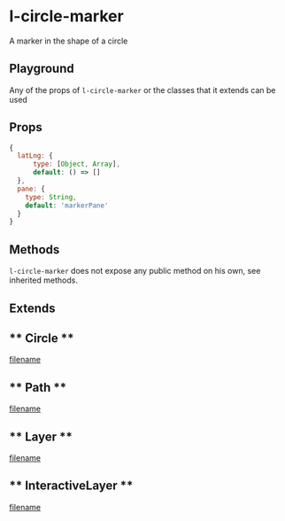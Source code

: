 # l-circle-marker

A marker in the shape of a circle

## Playground
Any of the props of `l-circle-marker` or the classes that it extends can be used

<vuep template="#circle-marker-example"></vuep>


<script v-pre type="text/x-template" id="circle-marker-example">

<template>
  <l-map style="height: 100%; width: 100%" :zoom="zoom" :center="center">
    <l-tile-layer :url="url"></l-tile-layer>
    <l-circle-marker
      :lat-lng="circle.center"
      :radius="circle.radius"
      :color="circle.color"
    />
  </l-map>
</template>

<script>

Vue.component('l-map', Vue2Leaflet.LMap)
Vue.component('l-tile-layer', Vue2Leaflet.LTileLayer)
Vue.component('l-circle-marker', Vue2Leaflet.LCircleMarker)

export default {
  data () {
    return {
      url: 'http://{s}.tile.osm.org/{z}/{x}/{y}.png',
      zoom: 8,
      center: [47.313220, -1.319482],
      circle: {
        center: [47.413220, -1.0482],
        radius: 6,
        color: 'red'
      },
    };
  }
}
</script>
</script>

## Props

```js
{
  latLng: {
      type: [Object, Array],
      default: () => []
  },
  pane: {
    type: String,
    default: 'markerPane'
  }
}
```

## Methods

`l-circle-marker` does not expose any public method on his own, see inherited methods.

## Extends

<!-- tabs:start -->

## ** Circle **

[filename](../../mixins/circle.md ':include')

## ** Path **

[filename](../../mixins/path.md ':include')

## ** Layer **

[filename](../../mixins/layer.md ':include')

## ** InteractiveLayer **

[filename](../../mixins/interactive-layer.md ':include')

<!-- tabs:end -->